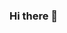 ### Hi there 👋

<!--
**M-RaghavaReddy/M-RaghavaReddy** is a ✨ _special_ ✨ repository because its `README.md` (this file) appears on your GitHub profile.
HI Everyone ,
i have created this project for basic learning of ReactNative
Here are some ideas to get you started:

- 🔭 I’m currently working on ...
- 🌱 I’m currently learning ...
- 👯 I’m looking to collaborate on ...
- 🤔 I’m looking for help with ...
- 💬 Ask me about ...
- 📫 How to reach me: ...
- 😄 Pronouns: ...
- ⚡ Fun fact: ...
-->
